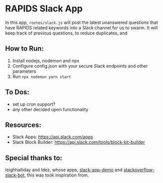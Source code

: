 # RAPIDS Slack App
In this app, `routes/slack.js` will post the latest unanswered questions that have RAPIDS related keywords into a Slack channel for us to swarm.  It will keep track of previous questions, to reduce duplicates, and 

## How to Run:
1. Install nodejs, nodemon and npx
2. Configure config.json with your secure Slack endpoints and other parameters
3. Run `npx nodemon yarn start`


## To Dos:

- set up cron support?
- any other decided upon functionality

## Resources:

- Slack Apps: https://api.slack.com/apps
- Slack Block Builder: https://api.slack.com/tools/block-kit-builder

## Special thanks to:

leighhalliday and ldez, whose apps, [slack-app-demo](https://github.com/leighhalliday/slack-app-demo) and [stackoverflow-slack-bot](https://github.com/ldez/stackoverflow-slack-bot), this was took inspiration from.